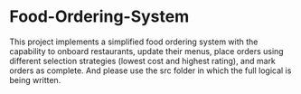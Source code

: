 # Food-Ordering-System
This project implements a simplified food ordering system with the capability to onboard restaurants, update their menus, place orders using different selection strategies (lowest cost and highest rating), and mark orders as complete.
And please use the src folder in which the full logical is being written.
